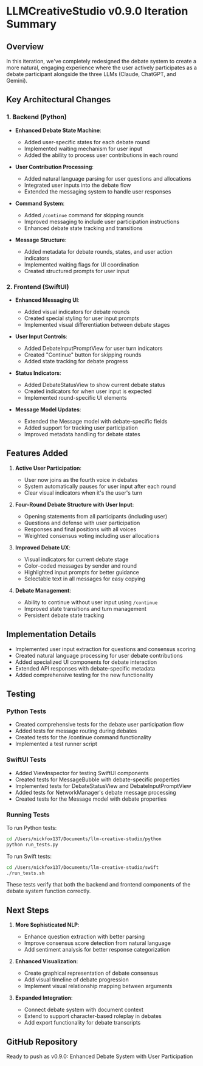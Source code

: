 # LLMCreativeStudio v0.9.0 Iteration Summary

## Overview

In this iteration, we've completely redesigned the debate system to create a more natural, engaging experience where the user actively participates as a debate participant alongside the three LLMs (Claude, ChatGPT, and Gemini).

## Key Architectural Changes

### 1. Backend (Python)

- **Enhanced Debate State Machine**:
  - Added user-specific states for each debate round
  - Implemented waiting mechanism for user input
  - Added the ability to process user contributions in each round

- **User Contribution Processing**:
  - Added natural language parsing for user questions and allocations
  - Integrated user inputs into the debate flow
  - Extended the messaging system to handle user responses

- **Command System**:
  - Added `/continue` command for skipping rounds
  - Improved messaging to include user participation instructions
  - Enhanced debate state tracking and transitions

- **Message Structure**:
  - Added metadata for debate rounds, states, and user action indicators
  - Implemented waiting flags for UI coordination
  - Created structured prompts for user input

### 2. Frontend (SwiftUI)

- **Enhanced Messaging UI**:
  - Added visual indicators for debate rounds
  - Created special styling for user input prompts
  - Implemented visual differentiation between debate stages

- **User Input Controls**:
  - Added DebateInputPromptView for user turn indicators
  - Created "Continue" button for skipping rounds
  - Added state tracking for debate progress

- **Status Indicators**:
  - Added DebateStatusView to show current debate status
  - Created indicators for when user input is expected
  - Implemented round-specific UI elements

- **Message Model Updates**:
  - Extended the Message model with debate-specific fields
  - Added support for tracking user participation
  - Improved metadata handling for debate states

## Features Added

1. **Active User Participation**:
   - User now joins as the fourth voice in debates
   - System automatically pauses for user input after each round
   - Clear visual indicators when it's the user's turn

2. **Four-Round Debate Structure with User Input**:
   - Opening statements from all participants (including user)
   - Questions and defense with user participation
   - Responses and final positions with all voices
   - Weighted consensus voting including user allocations

3. **Improved Debate UX**:
   - Visual indicators for current debate stage
   - Color-coded messages by sender and round
   - Highlighted input prompts for better guidance
   - Selectable text in all messages for easy copying

4. **Debate Management**:
   - Ability to continue without user input using `/continue`
   - Improved state transitions and turn management
   - Persistent debate state tracking

## Implementation Details

- Implemented user input extraction for questions and consensus scoring
- Created natural language processing for user debate contributions
- Added specialized UI components for debate interaction
- Extended API responses with debate-specific metadata
- Added comprehensive testing for the new functionality

## Testing

### Python Tests
- Created comprehensive tests for the debate user participation flow
- Added tests for message routing during debates
- Created tests for the /continue command functionality
- Implemented a test runner script

### SwiftUI Tests
- Added ViewInspector for testing SwiftUI components
- Created tests for MessageBubble with debate-specific properties
- Implemented tests for DebateStatusView and DebateInputPromptView
- Added tests for NetworkManager's debate message processing
- Created tests for the Message model with debate properties

### Running Tests

To run Python tests:
```bash
cd /Users/nickfox137/Documents/llm-creative-studio/python
python run_tests.py
```

To run Swift tests:
```bash
cd /Users/nickfox137/Documents/llm-creative-studio/swift
./run_tests.sh
```

These tests verify that both the backend and frontend components of the debate system function correctly.

## Next Steps

1. **More Sophisticated NLP**:
   - Enhance question extraction with better parsing
   - Improve consensus score detection from natural language
   - Add sentiment analysis for better response categorization

2. **Enhanced Visualization**:
   - Create graphical representation of debate consensus
   - Add visual timeline of debate progression
   - Implement visual relationship mapping between arguments

3. **Expanded Integration**:
   - Connect debate system with document context
   - Extend to support character-based roleplay in debates
   - Add export functionality for debate transcripts

## GitHub Repository

Ready to push as v0.9.0: Enhanced Debate System with User Participation
